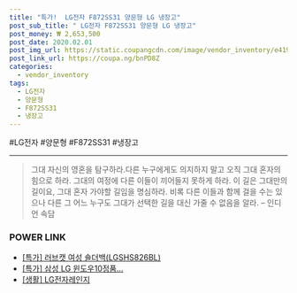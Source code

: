 ```yaml
--- 
title: "특가!  LG전자 F872SS31 양문형 LG 냉장고" 
post_sub_title: " LG전자 F872SS31 양문형 LG 냉장고" 
post_money: ₩ 2,653,500 
post_date: 2020.02.01 
post_img_url: https://static.coupangcdn.com/image/vendor_inventory/e419/64c255bb94c813794d7f6dbaf7906240c069393a7b7dd2a8ec88de77cda8.jpg 
post_link_url: https://coupa.ng/bnPD8Z 
categories: 
  - vendor_inventory 
tags: 
  - LG전자 
  - 양문형 
  - F872SS31 
  - 냉장고 
--- 
```

  #LG전자 #양문형 #F872SS31 #냉장고 
<hr> 

> 그대 자신의 영혼을 탐구하라.다른 누구에게도 의지하지 말고 오직 그대 혼자의 힘으로 하라. 그대의 여정에 다른 이들이 끼어들지 못하게 하라. 이 길은 그대만의 길이요,  그대 혼자 가야할 길임을 명심하라.  비록 다른 이들과 함께 걸을 수는 있으나 다른 그 어느 누구도 그대가 선택한 길을 대신 가줄 수 없음을 알라. – 인디언 속담 


### POWER LINK

* <a href="https://blog.naver.com/santokki14/221790040946" target="_blank">[특가] 러브캣 여성 숄더백(LGSHS826BL)</a>
* <a href="https://blog.naver.com/santokki14/221789580409" target="_blank">[특가] 삼성 LG 윈도우10정품...</a>
* <a href="https://blog.naver.com/fasyy4321/221759358144" target="_blank"> [생활] LG전자레인지  </a>
